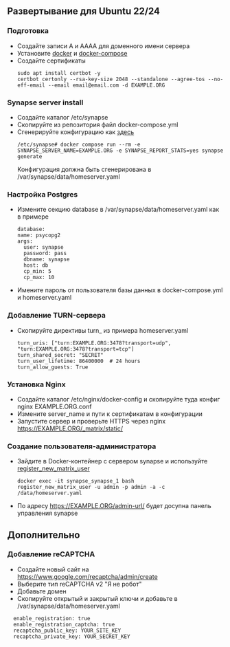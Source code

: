 ## Развертывание для Ubuntu 22/24

### Подготовка
* Создайте записи A и AAAA для доменного имени сервера
* Установите [docker](https://docs.docker.com/engine/install/ubuntu/) и [docker-compose](https://docs.docker.com/compose/install/linux/)
* Создайте сертификаты
  ```
  sudo apt install certbot -y
  certbot certonly --rsa-key-size 2048 --standalone --agree-tos --no-eff-email --email email@email.com -d EXAMPLE.ORG
  ```
  
### Synapse server install
* Создайте каталог /etc/synapse
* Скопируйте из репозитория файл docker-compose.yml
* Сгенерируйте конфигурацию как [здесь](https://github.com/matrix-org/synapse/tree/develop/contrib/docker)
  ```angular2html
  /etc/synapse# docker compose run --rm -e SYNAPSE_SERVER_NAME=EXAMPLE.ORG -e SYNAPSE_REPORT_STATS=yes synapse generate
  ```
  Конфигурация должна быть сгенерирована в /var/synapse/data/homeserver.yaml

### Настройка Postgres
* Измените секцию database в /var/synapse/data/homeserver.yaml как в примере
  ```
  database:
  name: psycopg2
  args:
    user: synapse
    password: pass
    dbname: synapse
    host: db
    cp_min: 5
    cp_max: 10
  ```
* Имените пароль от пользователя базы данных в docker-compose.yml и homeserver.yaml
  
### Добавление TURN-сервера
* Скопируйте директивы turn_ из примера homeserver.yaml
  ```
  turn_uris: ["turn:EXAMPLE.ORG:3478?transport=udp", "turn:EXAMPLE.ORG:3478?transport=tcp"]
  turn_shared_secret: "SECRET"
  turn_user_lifetime: 86400000  # 24 hours
  turn_allow_guests: True
  ```

### Установка Nginx
* Создайте каталог /etc/nginx/docker-config и скопируйте туда конфиг nginx EXAMPLE.ORG.conf
* Измените server_name и пути к сертификатам в конфигурации
* Запустите сервер и проверьте HTTPS через nginx https://EXAMPLE.ORG/_matrix/static/

### Создание пользователя-администратора
* Зайдите в Docker-контейнер с сервером synapse и используйте [register_new_matrix_user](https://manpages.debian.org/testing/matrix-synapse/register_new_matrix_user.1.en.html)
  ```angular2html
  docker exec -it synapse_synapse_1 bash
  register_new_matrix_user -u admin -p admin -a -c /data/homeserver.yaml
  ```
* По адресу https://EXAMPLE.ORG/admin-url/ будет досупна панель управления synapse

## Дополнительно
### Добавление reCAPTCHA
* Создайте новый сайт на https://www.google.com/recaptcha/admin/create
* Выберите тип reCAPTCHA v2 "Я не робот"
* Добавьте домен
* Скопируйте открытый и закрытый ключи и добавьте в /var/synapse/data/homeserver.yaml
```
  enable_registration: true
  enable_registration_captcha: true
  recaptcha_public_key: YOUR_SITE_KEY
  recaptcha_private_key: YOUR_SECRET_KEY
```
